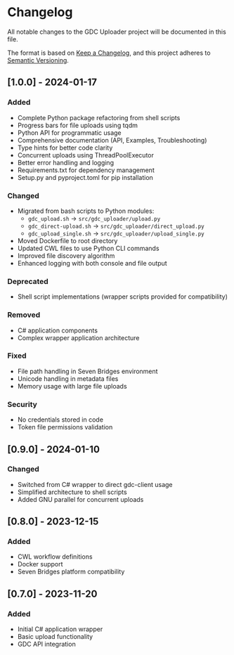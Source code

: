 # Changelog

All notable changes to the GDC Uploader project will be documented in this file.

The format is based on [Keep a Changelog](https://keepachangelog.com/en/1.0.0/),
and this project adheres to [Semantic Versioning](https://semver.org/spec/v2.0.0.html).

## [1.0.0] - 2024-01-17

### Added
- Complete Python package refactoring from shell scripts
- Progress bars for file uploads using tqdm
- Python API for programmatic usage
- Comprehensive documentation (API, Examples, Troubleshooting)
- Type hints for better code clarity
- Concurrent uploads using ThreadPoolExecutor
- Better error handling and logging
- Requirements.txt for dependency management
- Setup.py and pyproject.toml for pip installation

### Changed
- Migrated from bash scripts to Python modules:
  - `gdc_upload.sh` → `src/gdc_uploader/upload.py`
  - `gdc_direct-upload.sh` → `src/gdc_uploader/direct_upload.py` 
  - `gdc_upload_single.sh` → `src/gdc_uploader/upload_single.py`
- Moved Dockerfile to root directory
- Updated CWL files to use Python CLI commands
- Improved file discovery algorithm
- Enhanced logging with both console and file output

### Deprecated
- Shell script implementations (wrapper scripts provided for compatibility)

### Removed
- C# application components
- Complex wrapper application architecture

### Fixed
- File path handling in Seven Bridges environment
- Unicode handling in metadata files
- Memory usage with large file uploads

### Security
- No credentials stored in code
- Token file permissions validation

## [0.9.0] - 2024-01-10

### Changed
- Switched from C# wrapper to direct gdc-client usage
- Simplified architecture to shell scripts
- Added GNU parallel for concurrent uploads

## [0.8.0] - 2023-12-15

### Added
- CWL workflow definitions
- Docker support
- Seven Bridges platform compatibility

## [0.7.0] - 2023-11-20

### Added
- Initial C# application wrapper
- Basic upload functionality
- GDC API integration